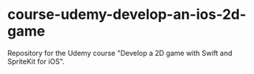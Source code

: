 # course-udemy-develop-an-ios-2d-game
Repository for the Udemy course "Develop a 2D game with Swift and SpriteKit for iOS".
